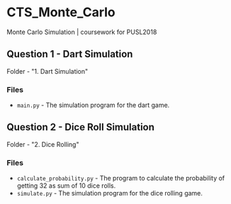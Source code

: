 # CTS_Monte_Carlo
 Monte Carlo Simulation | coursework for PUSL2018

## Question 1 - Dart Simulation

Folder - "1. Dart Simulation"

### Files

- `main.py` - The simulation program for the dart game. 

## Question 2 - Dice Roll Simulation

Folder - "2. Dice Rolling"

### Files

- `calculate_probability.py` - The program to calculate the probability of getting 32 as sum of 10 dice rolls.
- `simulate.py` - The simulation program for the dice rolling game.
